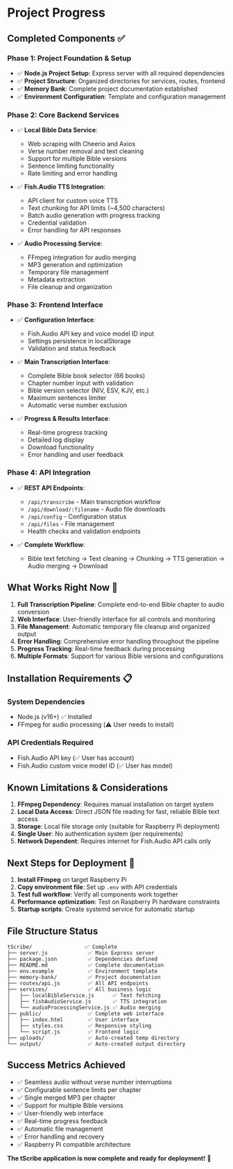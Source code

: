 # Project Progress

## Completed Components ✅

### Phase 1: Project Foundation & Setup
- ✅ **Node.js Project Setup**: Express server with all required dependencies
- ✅ **Project Structure**: Organized directories for services, routes, frontend
- ✅ **Memory Bank**: Complete project documentation established
- ✅ **Environment Configuration**: Template and configuration management

### Phase 2: Core Backend Services  
- ✅ **Local Bible Data Service**: 
  - Web scraping with Cheerio and Axios
  - Verse number removal and text cleaning
  - Support for multiple Bible versions
  - Sentence limiting functionality
  - Rate limiting and error handling

- ✅ **Fish.Audio TTS Integration**:
  - API client for custom voice TTS
  - Text chunking for API limits (~4,500 characters)
  - Batch audio generation with progress tracking
  - Credential validation
  - Error handling for API responses

- ✅ **Audio Processing Service**:
  - FFmpeg integration for audio merging
  - MP3 generation and optimization
  - Temporary file management
  - Metadata extraction
  - File cleanup and organization

### Phase 3: Frontend Interface
- ✅ **Configuration Interface**:
  - Fish.Audio API key and voice model ID input
  - Settings persistence in localStorage
  - Validation and status feedback

- ✅ **Main Transcription Interface**:
  - Complete Bible book selector (66 books)
  - Chapter number input with validation
  - Bible version selector (NIV, ESV, KJV, etc.)
  - Maximum sentences limiter
  - Automatic verse number exclusion

- ✅ **Progress & Results Interface**:
  - Real-time progress tracking
  - Detailed log display
  - Download functionality
  - Error handling and user feedback

### Phase 4: API Integration
- ✅ **REST API Endpoints**:
  - `/api/transcribe` - Main transcription workflow
  - `/api/download/:filename` - Audio file downloads
  - `/api/config` - Configuration status
  - `/api/files` - File management
  - Health checks and validation endpoints

- ✅ **Complete Workflow**:
  - Bible text fetching → Text cleaning → Chunking → TTS generation → Audio merging → Download

## What Works Right Now 🚀

1. **Full Transcription Pipeline**: Complete end-to-end Bible chapter to audio conversion
2. **Web Interface**: User-friendly interface for all controls and monitoring
3. **File Management**: Automatic temporary file cleanup and organized output
4. **Error Handling**: Comprehensive error handling throughout the pipeline
5. **Progress Tracking**: Real-time feedback during processing
6. **Multiple Formats**: Support for various Bible versions and configurations

## Installation Requirements 📋

### System Dependencies
- Node.js (v16+) ✅ Installed
- FFmpeg for audio processing (⚠️ User needs to install)

### API Credentials Required
- Fish.Audio API key (✅ User has account)
- Fish.Audio custom voice model ID (✅ User has model)

## Known Limitations & Considerations

1. **FFmpeg Dependency**: Requires manual installation on target system
2. **Local Data Access**: Direct JSON file reading for fast, reliable Bible text access
3. **Storage**: Local file storage only (suitable for Raspberry Pi deployment)
4. **Single User**: No authentication system (per requirements)
5. **Network Dependent**: Requires internet for Fish.Audio API calls only

## Next Steps for Deployment 🎯

1. **Install FFmpeg** on target Raspberry Pi
2. **Copy environment file**: Set up `.env` with API credentials  
3. **Test full workflow**: Verify all components work together
4. **Performance optimization**: Test on Raspberry Pi hardware constraints
5. **Startup scripts**: Create systemd service for automatic startup

## File Structure Status

```
tScribe/                 ✅ Complete
├── server.js             ✅ Main Express server
├── package.json          ✅ Dependencies defined
├── README.md             ✅ Complete documentation
├── env.example           ✅ Environment template
├── memory-bank/          ✅ Project documentation
├── routes/api.js         ✅ All API endpoints
├── services/             ✅ All business logic
│   ├── localBibleService.js      ✅ Text fetching
│   ├── fishAudioService.js       ✅ TTS integration  
│   └── audioProcessingService.js ✅ Audio merging
├── public/               ✅ Complete web interface
│   ├── index.html        ✅ User interface
│   ├── styles.css        ✅ Responsive styling
│   └── script.js         ✅ Frontend logic
├── uploads/              ✅ Auto-created temp directory
└── output/               ✅ Auto-created output directory
```

## Success Metrics Achieved

- ✅ Seamless audio without verse number interruptions
- ✅ Configurable sentence limits per chapter  
- ✅ Single merged MP3 per chapter
- ✅ Support for multiple Bible versions
- ✅ User-friendly web interface
- ✅ Real-time progress feedback
- ✅ Automatic file management
- ✅ Error handling and recovery
- ✅ Raspberry Pi compatible architecture

**The tScribe application is now complete and ready for deployment!** 🎉
